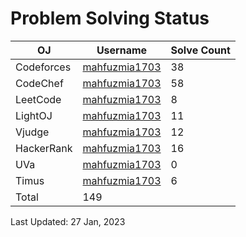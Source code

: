 # Problem Solving Status


| OJ | Username | Solve Count |
| -- | -------- | ----------- |
| Codeforces | [mahfuzmia1703](https://codeforces.com/profile/mahfuzmia1703) | 38 |
| CodeChef | [mahfuzmia1703](https://www.codechef.com/users/mahfuzmia1703) | 58 |
| LeetCode | [mahfuzmia1703](https://leetcode.com/mahfuzmia1703) | 8 |
| LightOJ | [mahfuzmia1703](https://lightoj.com/user/mahfuzmia1703) | 11 | 
| Vjudge | [mahfuzmia1703](https://vjudge.net/user/mahfuzmia1703) | 12 |
| HackerRank | [mahfuzmia1703](https://www.hackerrank.com/mahfuzmia1703) | 16 |
| UVa | [mahfuzmia1703](https://onlinejudge.org/index.php?option=com_onlinejudge&Itemid=15) | 0 |
| Timus | [mahfuzmia1703](https://acm.timus.ru/author.aspx?id=340262) | 6 |
| Total | 149 |

Last Updated: 27 Jan, 2023
